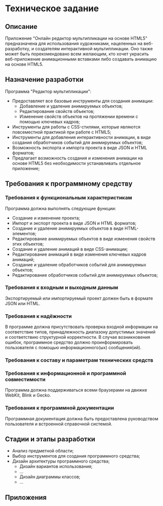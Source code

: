 # Техническое задание

## Описание

Приложение "Онлайн редактор мультипликации на основе HTML5" предназначена для использования художниками, нацеленных на веб-разработку, и создателям интерактивной мультипликации. Оно также может быть порекомендовано всем желающим, кто хочет украсить веб-приложение анимационными вставками либо создавать анимацию на основе HTML5.

## Назначение разработки

Программа "Редактор мультипликации":

- Предоставляет все базовые инструменты для создания анимации:
  - Добавление и удаление анимируемых объектов;
  - Редактирование свойств объектов;
  - Изменение свойств объектов на протяжении времени с помощью ключевых кадров;
- Инструменты для работы с CSS-стилями, которые являются повсеместной практикой при работе с HTML5;
- Инструменты для добавления интерактивности анимации, в виде создания обработчиков событий для анимируемых объектов;
- Возможность экспорта и импорта проекта в виде JSON и HTML форматов;
- Предлагает возможность создания и изменения анимации на основе HTML5 без необходимости устанавливать отдельное приложение;

## Требования к программному средству

<!-- Нужна ли коммерциализация?
 Планы на коммерциализацию:
 1) Возможность хранить проекты на удолённом сервере
 2) Магазин асетов/материалов (Изображения, готовые стили и скрипты, готовые макеты/шаблоны проекта) -->

### Требования к функциональным характеристикам

<!-- При работе с программой предусматривается две категории пользователей: гость и зарегистрированный пользователь -->

Программа должна выполнять следующие функции:

- Создание и изменение проекта;
- Импорт и экспорт проекта в виде JSON и HTML форматов;
- Создание и удаление анимируемых объектов в виде HTML-элементов;
- Редактирование анимируемых объектов в виде изменения свойств этих объектов;
- Создание и удаление анимаций в виде CSS-анимации;
- Редактирование анимаций в виде изменения ключевых кадров анимаций;
- Создание и удаление обработчиков событий для анимируемых объектов;
- Редактирование обработчиков событий для анимируемых объектов;

### Требования к входным и выходным данным

Экспортируемый или импортируемый проект должен быть в формате JSON или HTML.

### Требования к надёжности

В программе должна присутствовать проверка входной информации на соответствие типов, принадлежность диапазону допустимых значений и соответствию структурной корректности. В случае возникновения ошибок, программное средство должно проинформировать пользователя с помощью информационного(ых) сообщения(ий).

### Требования к составу и параметрам технических средств

### Требования к информационной и программной совместимости

Программа должна поддерживаться всеми браузерами на движке WebKit, Blink и Gecko.

### Требования к программной документации

Программная документация должна быть предоставлена руководством пользователя и встроенной справочной системой.

## Стадии и этапы разработки

- Анализ предметной области;
- Выбор инструментов для создания программного средства;
- Дизайн архитектуры программного средства;
  - Дизайн вариантов использования;
  - ...
  - Дизайн диаграммы классов;
  - ...

## Приложения
